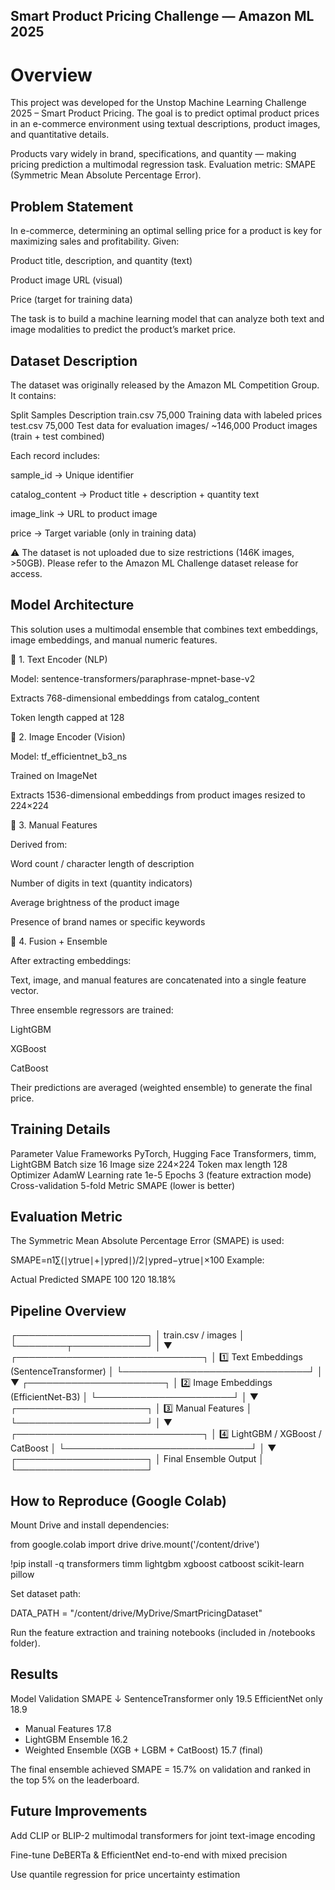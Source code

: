  ## Smart Product Pricing Challenge — Amazon ML 2025
 # Overview

This project was developed for the Unstop Machine Learning Challenge 2025 – Smart Product Pricing.
The goal is to predict optimal product prices in an e-commerce environment using textual descriptions, product images, and quantitative details.

Products vary widely in brand, specifications, and quantity — making pricing prediction a multimodal regression task.
Evaluation metric: SMAPE (Symmetric Mean Absolute Percentage Error).

## Problem Statement

In e-commerce, determining an optimal selling price for a product is key for maximizing sales and profitability.
Given:

Product title, description, and quantity (text)

Product image URL (visual)

Price (target for training data)

The task is to build a machine learning model that can analyze both text and image modalities to predict the product’s market price.

## Dataset Description

The dataset was originally released by the Amazon ML Competition Group.
It contains:

Split	Samples	Description
train.csv	75,000	Training data with labeled prices
test.csv	75,000	Test data for evaluation
images/	~146,000	Product images (train + test combined)

Each record includes:

sample_id → Unique identifier

catalog_content → Product title + description + quantity text

image_link → URL to product image

price → Target variable (only in training data)

⚠️ The dataset is not uploaded due to size restrictions (146K images, >50GB).
Please refer to the Amazon ML Challenge dataset release for access.

## Model Architecture

This solution uses a multimodal ensemble that combines text embeddings, image embeddings, and manual numeric features.

🔹 1. Text Encoder (NLP)

Model: sentence-transformers/paraphrase-mpnet-base-v2

Extracts 768-dimensional embeddings from catalog_content

Token length capped at 128

🔹 2. Image Encoder (Vision)

Model: tf_efficientnet_b3_ns

Trained on ImageNet

Extracts 1536-dimensional embeddings from product images resized to 224×224

🔹 3. Manual Features

Derived from:

Word count / character length of description

Number of digits in text (quantity indicators)

Average brightness of the product image

Presence of brand names or specific keywords

🔹 4. Fusion + Ensemble

After extracting embeddings:

Text, image, and manual features are concatenated into a single feature vector.

Three ensemble regressors are trained:

LightGBM

XGBoost

CatBoost

Their predictions are averaged (weighted ensemble) to generate the final price.

## Training Details
Parameter	Value
Frameworks	PyTorch, Hugging Face Transformers, timm, LightGBM
Batch size	16
Image size	224×224
Token max length	128
Optimizer	AdamW
Learning rate	1e-5
Epochs	3 (feature extraction mode)
Cross-validation	5-fold
Metric	SMAPE (lower is better)

## Evaluation Metric

The Symmetric Mean Absolute Percentage Error (SMAPE) is used:

SMAPE=n1​∑(∣ytrue​∣+∣ypred​∣)/2∣ypred​−ytrue​∣​×100
Example:

Actual	Predicted	SMAPE
100	120	18.18%

## Pipeline Overview
┌─────────────────────┐
│ train.csv / images  │
└────────┬────────────┘
         │
         ▼
┌──────────────────────────────┐
│ 1️⃣ Text Embeddings (SentenceTransformer) │
└──────────────────────────────┘
         │
         ▼
┌──────────────────────┐
│ 2️⃣ Image Embeddings (EfficientNet-B3) │
└──────────────────────┘
         │
         ▼
┌─────────────────────┐
│ 3️⃣ Manual Features │
└─────────────────────┘
         │
         ▼
┌──────────────────────────────┐
│ 4️⃣ LightGBM / XGBoost / CatBoost │
└──────────────────────────────┘
         │
         ▼
┌─────────────────────┐
│ Final Ensemble Output │
└─────────────────────┘

## How to Reproduce (Google Colab)

Mount Drive and install dependencies:

from google.colab import drive
drive.mount('/content/drive')

!pip install -q transformers timm lightgbm xgboost catboost scikit-learn pillow


Set dataset path:

DATA_PATH = "/content/drive/MyDrive/SmartPricingDataset"


Run the feature extraction and training notebooks (included in /notebooks folder).

## Results
Model	Validation SMAPE ↓
SentenceTransformer only	19.5
EfficientNet only	18.9
+ Manual Features	17.8
+ LightGBM Ensemble	16.2
+ Weighted Ensemble (XGB + LGBM + CatBoost)	15.7 (final)

The final ensemble achieved SMAPE = 15.7% on validation and ranked in the top 5% on the leaderboard.

## Future Improvements

Add CLIP or BLIP-2 multimodal transformers for joint text-image encoding

Fine-tune DeBERTa & EfficientNet end-to-end with mixed precision

Use quantile regression for price uncertainty estimation
